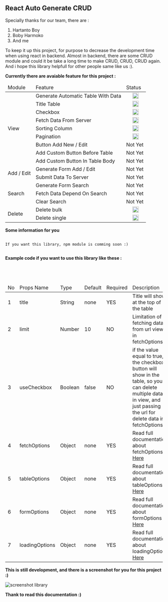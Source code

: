 ## React Auto Generate CRUD ##

Specially thanks for our team, there are :

1. Hartanto Boy
2. Boby Harmoko
3. And me

To keep it up this project, for purpose to decrease the development time when using react in backend. Almost in backend, there are some CRUD module and could it be take a long time to make CRUD, CRUD, CRUD again. And i hope this library helpfull for other people same like us :).

<b>Currently there are avaiable feature for this project :</b>
<table>
    <thead>
        <tr>
            <td>Module</td>
            <td>Feature</td>
            <td>Status</td>
        </tr>
    </thead>
    <tbody>
        <tr>
            <td rowspan="9">View</td>
            <td>Generate Automatic Table With Data</td>
            <td><img style="margin-left: 20px; width: 20px; height: 20px;" src="https://assets-cdn.github.com/images/icons/emoji/unicode/2705.png" alt="done"/></td>
        </tr>
        <tr>
            <td>Title Table</td>
            <td><img style="margin-left: 20px; width: 20px; height: 20px;" src="https://assets-cdn.github.com/images/icons/emoji/unicode/2705.png" alt="done"/></td>
        </tr>
        <tr>
            <td>Checkbox</td>
            <td><img style="margin-left: 20px; width: 20px; height: 20px;" src="https://assets-cdn.github.com/images/icons/emoji/unicode/2705.png" alt="done"/></td>
        </tr>
        <tr>
            <td>Fetch Data From Server</td>
            <td><img style="margin-left: 20px; width: 20px; height: 20px;" src="https://assets-cdn.github.com/images/icons/emoji/unicode/2705.png" alt="done"/></td>
        </tr>
        <tr>
            <td>Sorting Column</td>
            <td><img style="margin-left: 20px; width: 20px; height: 20px;" src="https://assets-cdn.github.com/images/icons/emoji/unicode/2705.png" alt="done"/></td>
        </tr>
        <tr>
            <td>Pagination</td>
            <td><img style="margin-left: 20px; width: 20px; height: 20px;" src="https://assets-cdn.github.com/images/icons/emoji/unicode/2705.png" alt="done"/></td>
        </tr>
        <tr>
            <td>Button Add New / Edit</td>
            <td>Not Yet</td>
        </tr>
        <tr>
            <td>Add Custom Button Before Table</td>
            <td>Not Yet</td>
        </tr>
        <tr>
            <td>Add Custom Button In Table Body</td>
            <td>Not Yet</td>
        </tr>
        <tr>
            <td rowspan="2">Add / Edit</td>
            <td>Generate Form Add / Edit</td>
            <td>Not Yet</td>
        </tr>
        <tr>
            <td>Submit Data To Server</td>
            <td>Not Yet</td>
        </tr>
        <tr>
            <td rowspan="3">Search</td>
            <td>Generate Form Search</td>
            <td>Not Yet</td>
        </tr>
        <tr>
            <td>Fetch Data Depend On Search</td>
            <td>Not Yet</td>
        </tr>
        <tr>
            <td>Clear Search</td>
            <td>Not Yet</td>
        </tr>
        <tr>
            <td rowspan="2">Delete</td>
            <td>Delete bulk</td>
            <td><img style="margin-left: 20px; width: 20px; height: 20px;" src="https://assets-cdn.github.com/images/icons/emoji/unicode/2705.png" alt="done"/></td>
        </tr>
        <tr>
            <td>Delete single</td>
            <td><img style="margin-left: 20px; width: 20px; height: 20px;" src="https://assets-cdn.github.com/images/icons/emoji/unicode/2705.png" alt="done"/></td>
        </tr>
    </tbody>
</table>

<b>Some information for you</b>

<pre>
    <code>
If you want this library, npm module is comming soon :)
    </code>
</pre>

<b>Example code if you want to use this library like these :</b>

<pre>
    <code>
<BaseTable
existingData={false}
fetchOptions={fetchOptionsConfig}
tableOptions={tableOptionsConfig}
/>
    </code>
</pre>

<table>
    <thead>
        <tr>
            <td>No</td>
            <td>Props Name</td>
            <td>Type</td>
            <td>Default</td>
            <td>Required</td>
            <td>Description</td>
        </tr>
    </thead>
    <tbody>
        <tr>
            <td>1</td>
            <td>title</td>
            <td>String</td> 
            <td>none</td>
            <td>YES</td>
            <td>Title will show at the top of the table</td>
        </tr>
        <tr>
            <td>2</td>
            <td>limit</td>
            <td>Number</td> 
            <td>10</td>
            <td>NO</td>
            <td>Limitation of fetching data from url view in fetchOptions</td>
        </tr>
        <tr>
            <td>3</td>
            <td>useCheckbox</td>
            <td>Boolean</td> 
            <td>false</td>
            <td>NO</td>
            <td>if the value equal to true, the checkbox button will show in the table, so you can delete multiple data in view, and just passing the url for delete data in fetchOptions
            </td>
        </tr>
        <tr>
            <td>4</td>
            <td>fetchOptions</td>
            <td>Object</td>
            <td>none</td>
            <td>YES</td>
            <td>Read full documentation about fetchOptions <a href="/documentation/fetchOptions.md">Here</a></td>
        </tr>
        <tr>
            <td>5</td>
            <td>tableOptions</td>
            <td>Object</td>
            <td>none</td>
            <td>YES</td>
            <td>Read full documentation about tableOptions <a href="/documentation/tableOptions.md">Here</a></td>
        </tr>
        <tr>
            <td>6</td>
            <td>formOptions</td>
            <td>Object</td>
            <td>none</td>
            <td>YES</td>
            <td>Read full documentation about formOptions <a href="/documentation/formOptions.md">Here</a></td>
        </tr>
        <tr>
            <td>7</td>
            <td>loadingOptions</td>
            <td>Object</td>
            <td>none</td>
            <td>YES</td>
            <td>Read full documentation about loadingOptions <a href="/documentation/loadingOptions.md">Here</a></td>
        </tr>
    </tbody>
</table>

<b>This is still development, and there is a screenshot for you for this project :)</b>

<img src="https://image.ibb.co/dCJH68/screen_shot.png" alt="screenshot library" />

<b>Thank to read this documentation :)</b>